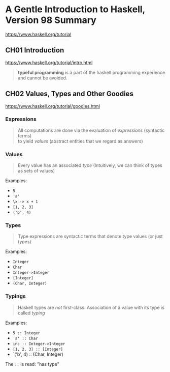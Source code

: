 # A Gentle Introduction to Haskell, Version 98 Summary

https://www.haskell.org/tutorial

## CH01 Introduction

https://www.haskell.org/tutorial/intro.html

> **typeful programming** is a part of the haskell programming experience and cannot be avoided.

## CH02 Values, Types and Other Goodies

https://www.haskell.org/tutorial/goodies.html

### Expressions
> All computations are done via the evaluation of *expressions* (syntactic terms)  
  to yield *values* (abstract entities that we regard as answers)

### Values
> Every value has an associated *type* (Intuitively, we can think of types as sets of values)

Examples:
* `5`
* `'a'`
* `\x -> x + 1`
* `[1, 2, 3]`
* `('b', 4)`

### Types
> Type expressions are syntactic terms that denote type values (or just *types*)

Examples:
* `Integer`
* `Char`
* `Integer->Integer`
* `[Integer]`
* `(Char, Integer)`

### Typings
> Haskell types are *not* first-class. Association of a value with its type is called *typing*

Examples:
* `5 :: Integer`
* `'a' :: Char`
* `inc :: Integer->Integer`
* `[1, 2, 3] :: [Integer]`
* `('b', 4) :: (Char, Integer)

The `::` is read: "has type"


